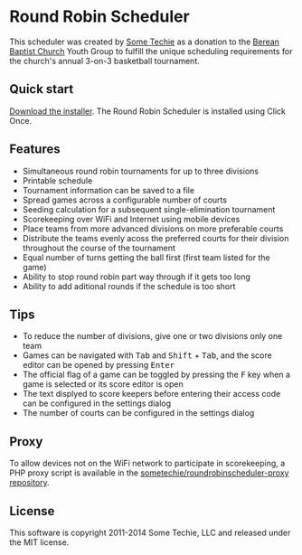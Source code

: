 Round Robin Scheduler
====================
This scheduler was created by [Some Techie](http://www.sometechie.com) as a donation to the [Berean Baptist Church](http://berean-baptist.org) Youth Group to fulfill the unique scheduling requirements for the church's annual 3-on-3 basketball tournament.

## Quick start
[Download the installer](https://sometechie.github.io/roundrobinscheduler/downloads/setup.exe). The Round Robin Scheduler is installed using Click Once. 

## Features
* Simultaneous round robin tournaments for up to three divisions
* Printable schedule
* Tournament information can be saved to a file
* Spread games across a configurable number of courts
* Seeding calculation for a subsequent single-elimination tournament
* Scorekeeping over WiFi and Internet using mobile devices
* Place teams from more advanced divisions on more preferable courts
* Distribute the teams evenly acoss the preferred courts for their division throughout the course of the tournament
* Equal number of turns getting the ball first (first team listed for the game)
* Ability to stop round robin part way through if it gets too long
* Ability to add aditional rounds if the schedule is too short


## Tips
* To reduce the number of divisions, give one or two divisions only one team
* Games can be navigated with <kbd>Tab</kbd> and <kbd>Shift</kbd> + <kbd>Tab</kbd>, and the score editor can be opened by pressing <kbd>Enter</kbd>
* The official flag of a game can be toggled by pressing the <kbd>F</kbd> key when a game is selected or its score editor is open
* The text displyed to score keepers before entering their access code can be configured in the settings dialog
* The number of courts can be configured in the settings dialog

## Proxy
To allow devices not on the WiFi network to participate in scorekeeping, a PHP proxy script is available in the [sometechie/roundrobinscheduler-proxy repository](https://github.com/sometechie/roundrobinscheduler-proxy).

## License

This software is copyright 2011-2014 Some Techie, LLC and released under the MIT license.
